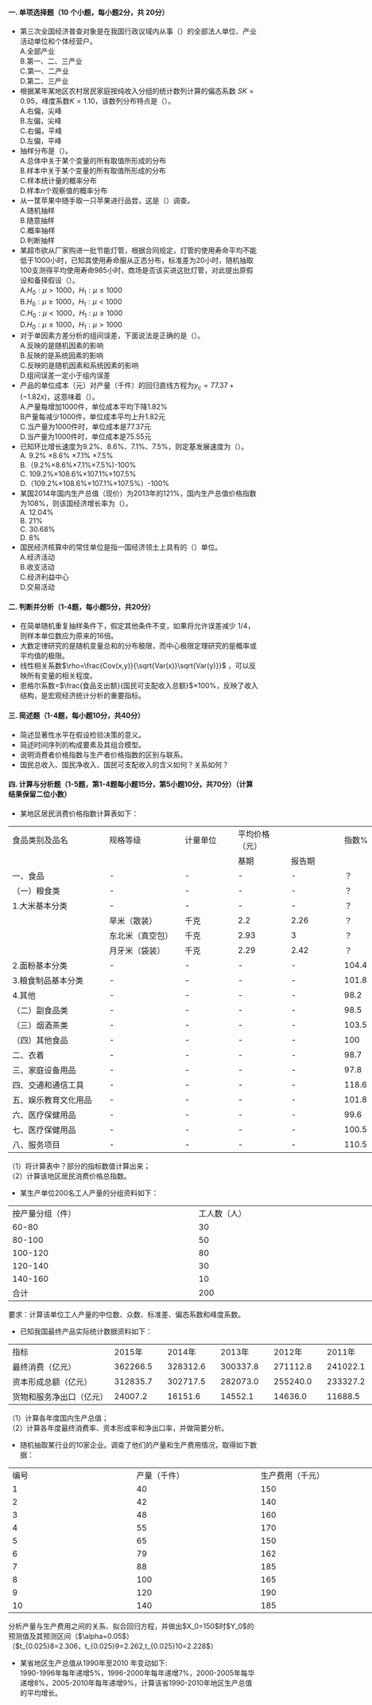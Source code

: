 #### 一. 单项选择题（10 个小题，每小题2分，共 20分）


 -  第三次全国经济普查对象是在我国行政议域内从事（）的全部法人单位、产业活动单位和个体经营户。<br />A.全部产业<br />B.第一、二、三产业<br />C.第一、二产业<br />D.第二、三产业 
-  根据某年某地区农村居民家庭按纯收入分组的统计数列计算的偏态系数 $SK=0.95$，峰度系数$K=1.10$，该数列分布特点是（）。<br />A.右偏，尖峰<br />B.左偏，尖峰<br />C.右偏，平峰<br />D.左偏，平峰 
-  抽样分布是（）。<br />A.总体中关于某个变量的所有取值所形成的分布<br />B.样本中关于某个变量的所有取值所形成的分布<br />C.样本统计量的概率分布<br />D.样本$n$个观察值的概率分布 
-  从一筐苹果中随手取一只苹果进行品尝，这是（）调查。<br />A.随机抽样<br />B.随意抽样<br />C.概率抽样<br />D.判断抽样 
-  某超市欲从厂家购进一批节能灯管，根据合同规定，灯管的使用寿命平均不能低于1000小时，已知其使用寿命服从正态分布，标准差为20小时，随机抽取100支测得平均使用寿命985小时，商场是否该买进这批灯管，对此提出原假设和备择假设（）。<br />A.$H_0:\mu>1000，H_1:\mu \leq 1000$<br />B.$H_0:\mu\geq1000，H_1:\mu <1000$<br />C.$H_0:\mu<1000，H_1:\mu \geq1000$<br />D.$H_0:\mu\leq1000，H_1:\mu >1000$ 
-  对于单因素方差分析的组间误差，下面说法是正确的是（）。<br />A.反映的是随机因素的影响<br />B.反映的是系统因素的影响<br />C.反映的是随机因素和系统因素的影响<br />D.组间误差一定小于组内误差 
-  产品的单位成本（元）对产量（千件）的回归直线方程为$y_c=77.37+(-1.82x)$，这意味着（）。<br />A.产量每增加1000件，单位成本平均下降1.82%<br />B产量每减少1000件，单位成本平均上升1.82元<br />C.当产量为1000件时，单位成本是77.37元<br />D.当产量为1000件时，单位成本是75.55元 
-  已知环比增长速度为9.2%、8.6%、7.1%、7.5%，则定基发展速度为（）。<br />A. 9.2% ×8.6% ×7.1% ×7.5%<br />B.（9.2%×8.6%×7.1%×7.5%)-100%<br />C. 109.2%×108.6%×107.1%×107.5%<br />D.（109.2%×108.6%×107.1%×107.5%）-100% 
-  某国2014年国内生产总值（现价）为2013年的121%，国内生产总值价格指数为108%，则该国经济增长率为（）。<br />A. 12.04%<br />B. 21%<br />C. 30.68%<br />D. 8% 
-  国民经济核算中的常住单位是指一国经济领土上具有的（）单位。<br />A.经济活动<br />B.收支活动<br />C.经济利益中心<br />D.交易活动 


 #### 二. 判断并分析（1-4题，每小题5分，共20分）


 - 在简单随机重复抽样条件下，假定其他条件不变，如果将允许误差减少 1/4，则样本单位数应为原来的16倍。
- 大数定律研究的是随机变量总和的分布极限，而中心极限定理研究的是概率或平均值的极限。
- 线性相关系数$\rho=\frac{Cov(x,y)}{\sqrt{Var(x)}\sqrt{Var(y)}}$ ，可以反映所有变量的相关程度。
- 恩格尔系数=$\frac{食品支出额}{国民可支配收入总额}$×100%，反映了收入结构，是宏观经济统计分析的重要指标。


 #### 三. 简述题（1-4题，每小题10分，共40分）


 - 简述显著性水平在假设检验决策的意义。
- 简述时间序列的构成要素及其组合模型。
- 说明消费者价格指数与生产者价格指数的区别与联系。
- 国民总收入、国民净收入、国民可支配收入的含义如何？关系如何？


 #### 四. 计算与分析题（1-5题，第1-4题每小题15分，第5小题10分，共70分）（计算结果保留二位小数）


 -  某地区居民消费价格指数计算表如下： 
<table data-lake-id="c60b0ab8" id="c60b0ab8" margin="true" class="lake-table" style="width: 882px"><colgroup><col width="195"><col width="152"><col width="107"><col width="107"><col width="107"><col width="107"><col width="107"></colgroup><tbody><tr data-lake-id="u7a5a567e" id="u7a5a567e"><td data-lake-id="ud74afd33" id="ud74afd33">食品类别及品名
 </td><td data-lake-id="u1449faf4" id="u1449faf4">规格等级
 </td><td data-lake-id="u0ba000ee" id="u0ba000ee">计量单位
 </td><td data-lake-id="uece64d2b" id="uece64d2b">平均价格（元）
 </td><td data-lake-id="ub516cd0b" id="ub516cd0b"></td><td data-lake-id="u828887a6" id="u828887a6">指数%
 </td><td data-lake-id="u49679b11" id="u49679b11">权数%
 </td></tr><tr data-lake-id="u9f10e73b" id="u9f10e73b"><td data-lake-id="ud26ec285" id="ud26ec285"></td><td data-lake-id="uc27f1eaf" id="uc27f1eaf"></td><td data-lake-id="u1ce80df1" id="u1ce80df1"></td><td data-lake-id="u26075927" id="u26075927">基期
 </td><td data-lake-id="u933c14f1" id="u933c14f1">报告期
 </td><td data-lake-id="ubc1cd717" id="ubc1cd717"></td><td data-lake-id="u398de5e0" id="u398de5e0"></td></tr><tr data-lake-id="u1c5af98d" id="u1c5af98d"><td data-lake-id="uc617fc7a" id="uc617fc7a">一、食品
 </td><td data-lake-id="u12ce115b" id="u12ce115b">-
 </td><td data-lake-id="u0d3639ea" id="u0d3639ea">-
 </td><td data-lake-id="uae02198d" id="uae02198d">-
 </td><td data-lake-id="u318a3111" id="u318a3111">-
 </td><td data-lake-id="u3c8152b1" id="u3c8152b1">？
 </td><td data-lake-id="udf0e0c48" id="udf0e0c48">45
 </td></tr><tr data-lake-id="u9847fd01" id="u9847fd01"><td data-lake-id="u4f782e86" id="u4f782e86">（一）粮食类
 </td><td data-lake-id="u230dfdfd" id="u230dfdfd">-
 </td><td data-lake-id="u795536ee" id="u795536ee">-
 </td><td data-lake-id="u1f75d69c" id="u1f75d69c">-
 </td><td data-lake-id="u653b1e3f" id="u653b1e3f">-
 </td><td data-lake-id="u33e3e57e" id="u33e3e57e">？
 </td><td data-lake-id="u699fda94" id="u699fda94">[25]
 </td></tr><tr data-lake-id="u30b6a664" id="u30b6a664"><td data-lake-id="u145145ef" id="u145145ef">1.大米基本分类
 </td><td data-lake-id="ubc4b8616" id="ubc4b8616">-
 </td><td data-lake-id="u3c38bef8" id="u3c38bef8">-
 </td><td data-lake-id="u0215da6d" id="u0215da6d">-
 </td><td data-lake-id="ue8eb46ba" id="ue8eb46ba">-
 </td><td data-lake-id="uc045a552" id="uc045a552">？
 </td><td data-lake-id="uea8459f2" id="uea8459f2">&lt;60&gt;
 </td></tr><tr data-lake-id="u49c66540" id="u49c66540"><td data-lake-id="ubdb94813" id="ubdb94813"></td><td data-lake-id="u30367043" id="u30367043">旱米（散装）
 </td><td data-lake-id="uaadaa1c1" id="uaadaa1c1">千克
 </td><td data-lake-id="ue0c08b43" id="ue0c08b43">2.2
 </td><td data-lake-id="ub8bcae51" id="ub8bcae51">2.26
 </td><td data-lake-id="ub1553b84" id="ub1553b84">？
 </td><td data-lake-id="u182a12d2" id="u182a12d2">(40)
 </td></tr><tr data-lake-id="u15ad7f00" id="u15ad7f00"><td data-lake-id="u2946f554" id="u2946f554"></td><td data-lake-id="u1a9a37ed" id="u1a9a37ed">东北米（真空包）
 </td><td data-lake-id="u44838418" id="u44838418">千克
 </td><td data-lake-id="u3d14cb98" id="u3d14cb98">2.93
 </td><td data-lake-id="ub601417f" id="ub601417f">3
 </td><td data-lake-id="ue5183574" id="ue5183574">？
 </td><td data-lake-id="u06c19d8d" id="u06c19d8d">(40)
 </td></tr><tr data-lake-id="u3263f6ce" id="u3263f6ce"><td data-lake-id="u6c1d418a" id="u6c1d418a"></td><td data-lake-id="u339dd356" id="u339dd356">月牙米（袋装）
 </td><td data-lake-id="uc94f0ff1" id="uc94f0ff1">千克
 </td><td data-lake-id="u374c9271" id="u374c9271">2.29
 </td><td data-lake-id="uc059b902" id="uc059b902">2.42
 </td><td data-lake-id="ub1a6084d" id="ub1a6084d">？
 </td><td data-lake-id="ud63dd9a4" id="ud63dd9a4">(20)
 </td></tr><tr data-lake-id="u5ea74a3c" id="u5ea74a3c"><td data-lake-id="u4c66e787" id="u4c66e787">2.面粉基本分类
 </td><td data-lake-id="ue4a3d603" id="ue4a3d603">-
 </td><td data-lake-id="u48c1ae92" id="u48c1ae92">-
 </td><td data-lake-id="u83ab6cbc" id="u83ab6cbc">-
 </td><td data-lake-id="ucb4c7ffb" id="ucb4c7ffb">-
 </td><td data-lake-id="ud1c83ee3" id="ud1c83ee3">104.4
 </td><td data-lake-id="ua25e5528" id="ua25e5528">&lt;10&gt;
 </td></tr><tr data-lake-id="ud97b5459" id="ud97b5459"><td data-lake-id="uf802ebf8" id="uf802ebf8">3.粮食制品基本分类
 </td><td data-lake-id="u8af9295b" id="u8af9295b">-
 </td><td data-lake-id="ua01abd70" id="ua01abd70">-
 </td><td data-lake-id="uae19bd6b" id="uae19bd6b">-
 </td><td data-lake-id="u85a09168" id="u85a09168">-
 </td><td data-lake-id="ucc60fd0e" id="ucc60fd0e">101.8
 </td><td data-lake-id="u9bd6219b" id="u9bd6219b">&lt;20&gt;
 </td></tr><tr data-lake-id="u7efd5b2a" id="u7efd5b2a"><td data-lake-id="uc3bc256d" id="uc3bc256d">4.其他
 </td><td data-lake-id="u13aa4aa2" id="u13aa4aa2">-
 </td><td data-lake-id="u3cb950d0" id="u3cb950d0">-
 </td><td data-lake-id="udeeb3d49" id="udeeb3d49">-
 </td><td data-lake-id="uc1e101e7" id="uc1e101e7">-
 </td><td data-lake-id="u224b73bd" id="u224b73bd">98.2
 </td><td data-lake-id="ue1c7d2d2" id="ue1c7d2d2">&lt;10&gt;
 </td></tr><tr data-lake-id="u7d6f9776" id="u7d6f9776"><td data-lake-id="u1f2aac11" id="u1f2aac11">（二）副食品类
 </td><td data-lake-id="u16f1c204" id="u16f1c204">-
 </td><td data-lake-id="u3a7b741b" id="u3a7b741b">-
 </td><td data-lake-id="u4f379424" id="u4f379424">-
 </td><td data-lake-id="ua713f7e8" id="ua713f7e8">-
 </td><td data-lake-id="u131c19e3" id="u131c19e3">98.5
 </td><td data-lake-id="u7455e09e" id="u7455e09e">[48]
 </td></tr><tr data-lake-id="u37703ea5" id="u37703ea5"><td data-lake-id="u7fa02d63" id="u7fa02d63">（三）烟酒茶类
 </td><td data-lake-id="u7b046e82" id="u7b046e82">-
 </td><td data-lake-id="u0483afff" id="u0483afff">-
 </td><td data-lake-id="u9ef1e2d8" id="u9ef1e2d8">-
 </td><td data-lake-id="u2c42d55f" id="u2c42d55f">-
 </td><td data-lake-id="u35b1f25c" id="u35b1f25c">103.5
 </td><td data-lake-id="uaf724ba0" id="uaf724ba0">[13]
 </td></tr><tr data-lake-id="ubb900194" id="ubb900194"><td data-lake-id="u2eab6c1d" id="u2eab6c1d">（四）其他食品
 </td><td data-lake-id="udf1bf961" id="udf1bf961">-
 </td><td data-lake-id="ud4677569" id="ud4677569">-
 </td><td data-lake-id="u5a5f5402" id="u5a5f5402">-
 </td><td data-lake-id="ua0e2c2f9" id="ua0e2c2f9">-
 </td><td data-lake-id="u96a104ff" id="u96a104ff">100
 </td><td data-lake-id="u4661e7b5" id="u4661e7b5">[14]
 </td></tr><tr data-lake-id="u7a667981" id="u7a667981"><td data-lake-id="u8e26a226" id="u8e26a226">二、衣着
 </td><td data-lake-id="u8db2e305" id="u8db2e305">-
 </td><td data-lake-id="u94f03aab" id="u94f03aab">-
 </td><td data-lake-id="u345e4f5a" id="u345e4f5a">-
 </td><td data-lake-id="ud5246dfe" id="ud5246dfe">-
 </td><td data-lake-id="u147c07e6" id="u147c07e6">98.7
 </td><td data-lake-id="uc8f35e8b" id="uc8f35e8b">8
 </td></tr><tr data-lake-id="u368a928d" id="u368a928d"><td data-lake-id="u4d947c4f" id="u4d947c4f">三、家庭设备用品
 </td><td data-lake-id="u3a25bab4" id="u3a25bab4">-
 </td><td data-lake-id="u3aa3580b" id="u3aa3580b">-
 </td><td data-lake-id="u3d2c606d" id="u3d2c606d">-
 </td><td data-lake-id="u4e1bc269" id="u4e1bc269">-
 </td><td data-lake-id="ud5e20438" id="ud5e20438">97.8
 </td><td data-lake-id="u92a869a9" id="u92a869a9">6
 </td></tr><tr data-lake-id="u22baa8a9" id="u22baa8a9"><td data-lake-id="u745f628b" id="u745f628b">四、交通和通信工具
 </td><td data-lake-id="u472fe0ad" id="u472fe0ad">-
 </td><td data-lake-id="uf10dd391" id="uf10dd391">-
 </td><td data-lake-id="u721e4147" id="u721e4147">-
 </td><td data-lake-id="u3996da9b" id="u3996da9b">-
 </td><td data-lake-id="uffe3a2cb" id="uffe3a2cb">118.6
 </td><td data-lake-id="ud5757303" id="ud5757303">7
 </td></tr><tr data-lake-id="u8f55ad68" id="u8f55ad68"><td data-lake-id="u0ea4bc51" id="u0ea4bc51">五、娱乐教育文化用品
 </td><td data-lake-id="ucca81922" id="ucca81922">-
 </td><td data-lake-id="ubd3c827f" id="ubd3c827f">-
 </td><td data-lake-id="u81f32a2b" id="u81f32a2b">-
 </td><td data-lake-id="u881e3292" id="u881e3292">-
 </td><td data-lake-id="u47058752" id="u47058752">101.8
 </td><td data-lake-id="u89d82a7c" id="u89d82a7c">2
 </td></tr><tr data-lake-id="uf9c13c22" id="uf9c13c22"><td data-lake-id="u95bc76dc" id="u95bc76dc">六、医疗保健用品
 </td><td data-lake-id="ub2d18eb0" id="ub2d18eb0">-
 </td><td data-lake-id="u818a5920" id="u818a5920">-
 </td><td data-lake-id="u7690be0f" id="u7690be0f">-
 </td><td data-lake-id="ude451273" id="ude451273">-
 </td><td data-lake-id="uc995ed8f" id="uc995ed8f">99.6
 </td><td data-lake-id="ue0aadce8" id="ue0aadce8">10
 </td></tr><tr data-lake-id="ueeba12e8" id="ueeba12e8"><td data-lake-id="u07a26ef6" id="u07a26ef6">七、医疗保健用品
 </td><td data-lake-id="u85ed08fa" id="u85ed08fa">-
 </td><td data-lake-id="u84f2aefb" id="u84f2aefb">-
 </td><td data-lake-id="u6fdd7b58" id="u6fdd7b58">-
 </td><td data-lake-id="ua60dacbe" id="ua60dacbe">-
 </td><td data-lake-id="u71fc92da" id="u71fc92da">100.5
 </td><td data-lake-id="u3e5c2af6" id="u3e5c2af6">12
 </td></tr><tr data-lake-id="u34604896" id="u34604896"><td data-lake-id="uaac6c1a3" id="uaac6c1a3">八、服务项目
 </td><td data-lake-id="uedafcb3d" id="uedafcb3d">-
 </td><td data-lake-id="u3e62f82d" id="u3e62f82d">-
 </td><td data-lake-id="u27277516" id="u27277516">-
 </td><td data-lake-id="u3c7a45e4" id="u3c7a45e4">-
 </td><td data-lake-id="u296a4b34" id="u296a4b34">110.5
 </td><td data-lake-id="u9c57794c" id="u9c57794c">10
 </td></tr></tbody></table>（1）将计算表中？部分的指标数值计算出来；<br />（2）计算该地区居民消费价格总指数。 
 ​

 -  某生产单位200名工人产量的分组资料如下： 
<table data-lake-id="l9C4F" id="l9C4F" margin="true" class="lake-table" style="width: 750px"><colgroup><col width="375"><col width="375"></colgroup><tbody><tr data-lake-id="u35c92391" id="u35c92391"><td data-lake-id="u65232416" id="u65232416">按产量分组（件）
 </td><td data-lake-id="uedbfed52" id="uedbfed52">工人数（人）
 </td></tr><tr data-lake-id="u12103d43" id="u12103d43"><td data-lake-id="uf8928519" id="uf8928519">60-80
 </td><td data-lake-id="u4fb8aec8" id="u4fb8aec8">30
 </td></tr><tr data-lake-id="u8adf815f" id="u8adf815f"><td data-lake-id="uba9e2d6a" id="uba9e2d6a">80-100
 </td><td data-lake-id="u2e732b2b" id="u2e732b2b">50
 </td></tr><tr data-lake-id="u57bdb077" id="u57bdb077"><td data-lake-id="u5ef6fd1c" id="u5ef6fd1c">100-120
 </td><td data-lake-id="ude8567ec" id="ude8567ec">80
 </td></tr><tr data-lake-id="ue16f9bec" id="ue16f9bec"><td data-lake-id="ue4f79149" id="ue4f79149">120-140
 </td><td data-lake-id="ub5c377ec" id="ub5c377ec">30
 </td></tr><tr data-lake-id="u4b412397" id="u4b412397"><td data-lake-id="u48bb3710" id="u48bb3710">140-160
 </td><td data-lake-id="u720aa6f9" id="u720aa6f9">10
 </td></tr><tr data-lake-id="u1b1a271b" id="u1b1a271b"><td data-lake-id="u5b5f8908" id="u5b5f8908">合计
 </td><td data-lake-id="u32ea5bcf" id="u32ea5bcf">200
 </td></tr></tbody></table>要求：计算该单位工人产量的中位数、众数、标准差、偏态系数和峰度系数。 
 ​

 -  已知我国最终产品实际统计数据资料如下： 
<table data-lake-id="5fea2747" id="5fea2747" margin="true" class="lake-table" style="width: 847px"><colgroup><col width="205"><col width="107"><col width="107"><col width="107"><col width="107"><col width="107"><col width="107"></colgroup><tbody><tr data-lake-id="u65bf49be" id="u65bf49be"><td data-lake-id="uabd44177" id="uabd44177">指标
 </td><td data-lake-id="u1e97c57d" id="u1e97c57d">2015年
 </td><td data-lake-id="ua738a564" id="ua738a564">2014年
 </td><td data-lake-id="u1ea805d5" id="u1ea805d5">2013年
 </td><td data-lake-id="u9268f0f4" id="u9268f0f4">2012年
 </td><td data-lake-id="u82d42346" id="u82d42346">2011年
 </td><td data-lake-id="u49e36bbc" id="u49e36bbc">2010年
 </td></tr><tr data-lake-id="udc7d8e7b" id="udc7d8e7b"><td data-lake-id="u7f6b8a43" id="u7f6b8a43">最终消费（亿元）
 </td><td data-lake-id="u3cff4f4c" id="u3cff4f4c">362266.5
 </td><td data-lake-id="u74a4b351" id="u74a4b351">328312.6
 </td><td data-lake-id="ube35d506" id="ube35d506">300337.8
 </td><td data-lake-id="u83186197" id="u83186197">271112.8
 </td><td data-lake-id="uc9350974" id="uc9350974">241022.1
 </td><td data-lake-id="u3e7ed04c" id="u3e7ed04c">198998.1
 </td></tr><tr data-lake-id="u307a9afe" id="u307a9afe"><td data-lake-id="ua7c190aa" id="ua7c190aa">资本形成总额（亿元）
 </td><td data-lake-id="u83ce9b83" id="u83ce9b83">312835.7
 </td><td data-lake-id="u0f600937" id="u0f600937">302717.5
 </td><td data-lake-id="u3e5bd82d" id="u3e5bd82d">282073.0
 </td><td data-lake-id="u4910a0e7" id="u4910a0e7">255240.0
 </td><td data-lake-id="u2555b523" id="u2555b523">233327.2
 </td><td data-lake-id="ucecf379b" id="ucecf379b">196653.1
 </td></tr><tr data-lake-id="u24ea4f5b" id="u24ea4f5b"><td data-lake-id="ubef3a034" id="ubef3a034">货物和服务净出口（亿元）
 </td><td data-lake-id="u2ecf0e7d" id="u2ecf0e7d">24007.2
 </td><td data-lake-id="ue95a44b8" id="ue95a44b8">16151.6
 </td><td data-lake-id="ufec47514" id="ufec47514">14552.1
 </td><td data-lake-id="ucfab5b0a" id="ucfab5b0a">14636.0
 </td><td data-lake-id="uc64903ef" id="uc64903ef">11688.5
 </td><td data-lake-id="u4523b46b" id="u4523b46b">15057.1
 </td></tr></tbody></table>（1）计算各年度国内生产总值；<br />（2）计算各年度最终消费率、资本形成率和净出口率，并做简要分析。 
 ​

 -  随机抽取某行业的10家企业。调查了他们的产量和生产费用情况，取得如下数据： 
<table data-lake-id="acdd2a22" id="acdd2a22" margin="true" class="lake-table" style="width: 750px"><colgroup><col width="250"><col width="250"><col width="250"></colgroup><tbody><tr data-lake-id="u90167dbb" id="u90167dbb"><td data-lake-id="u1c495e8c" id="u1c495e8c">编号
 </td><td data-lake-id="u5b5d09a8" id="u5b5d09a8">产量（千件）
 </td><td data-lake-id="u43d41be5" id="u43d41be5">生产费用（千元）
 </td></tr><tr data-lake-id="u4ea0772f" id="u4ea0772f"><td data-lake-id="uf79654b0" id="uf79654b0">1
 </td><td data-lake-id="uec874287" id="uec874287">40
 </td><td data-lake-id="ud3320b33" id="ud3320b33">150
 </td></tr><tr data-lake-id="uba22fcb3" id="uba22fcb3"><td data-lake-id="u684e96c2" id="u684e96c2">2
 </td><td data-lake-id="ub0e99471" id="ub0e99471">42
 </td><td data-lake-id="u9c76458a" id="u9c76458a">140
 </td></tr><tr data-lake-id="ufb2164a7" id="ufb2164a7"><td data-lake-id="u800b933d" id="u800b933d">3
 </td><td data-lake-id="u237b46b5" id="u237b46b5">48
 </td><td data-lake-id="u4a371fe9" id="u4a371fe9">160
 </td></tr><tr data-lake-id="u9ae2b003" id="u9ae2b003"><td data-lake-id="ueae81ec2" id="ueae81ec2">4
 </td><td data-lake-id="u43a301d5" id="u43a301d5">55
 </td><td data-lake-id="ub59032e2" id="ub59032e2">170
 </td></tr><tr data-lake-id="u8934f3b0" id="u8934f3b0"><td data-lake-id="u73d4007b" id="u73d4007b">5
 </td><td data-lake-id="uf648b5ef" id="uf648b5ef">65
 </td><td data-lake-id="u1ad467b6" id="u1ad467b6">150
 </td></tr><tr data-lake-id="u18148bcb" id="u18148bcb"><td data-lake-id="u96e52643" id="u96e52643">6
 </td><td data-lake-id="u20dee4bb" id="u20dee4bb">79
 </td><td data-lake-id="u8dba1d2c" id="u8dba1d2c">162
 </td></tr><tr data-lake-id="u6b312c05" id="u6b312c05"><td data-lake-id="u56ab326d" id="u56ab326d">7
 </td><td data-lake-id="u9c81ff88" id="u9c81ff88">88
 </td><td data-lake-id="u1038e2cd" id="u1038e2cd">185
 </td></tr><tr data-lake-id="u9a80a96f" id="u9a80a96f"><td data-lake-id="u4430b8e5" id="u4430b8e5">8
 </td><td data-lake-id="u37bbd59e" id="u37bbd59e">100
 </td><td data-lake-id="u3ed4d773" id="u3ed4d773">165
 </td></tr><tr data-lake-id="udd62eaa3" id="udd62eaa3"><td data-lake-id="u96c789ee" id="u96c789ee">9
 </td><td data-lake-id="u86bd7f57" id="u86bd7f57">120
 </td><td data-lake-id="u9d7296e1" id="u9d7296e1">190
 </td></tr><tr data-lake-id="u3180c654" id="u3180c654"><td data-lake-id="u2dbc9f20" id="u2dbc9f20">10
 </td><td data-lake-id="u9aa333ab" id="u9aa333ab">140
 </td><td data-lake-id="u5073ff41" id="u5073ff41">185
 </td></tr></tbody></table>分析产量与生产费用之间的关系、拟合回归方程，并做出$X_0=150$时$Y_0$的预测值及其预测区间（$\alpha=0.05$）<br />（$t_{0.025}8=2.306，t_{0.025}9=2.262,t_{0.025}10=2.228$） 
 ​

 -  某省地区生产总值从1990年至2010 年变动如下:<br />1990-1996年每年递增5%，1996-2000年每年递增7%，2000-2005年每华递增8%，2005-2010年每年递增9%，计算该省1990-2010年地区生产总值的平均增长。 
